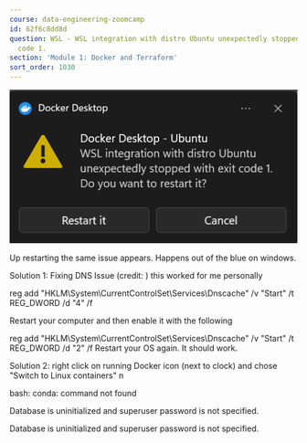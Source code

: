 ```yaml
---
course: data-engineering-zoomcamp
id: 62f6c8dd8d
question: WSL - WSL integration with distro Ubuntu unexpectedly stopped with exit
  code 1.
section: 'Module 1: Docker and Terraform'
sort_order: 1030
---
```


![Image](images/data-engineering-zoomcamp/image_bc654841.png)

Up restarting the same issue appears. Happens out of the blue on windows.

Solution 1: Fixing DNS Issue (credit: ) this worked for me personally

reg add "HKLM\System\CurrentControlSet\Services\Dnscache" /v "Start" /t REG_DWORD /d "4" /f

Restart your computer and then enable it with the following

reg add "HKLM\System\CurrentControlSet\Services\Dnscache" /v "Start" /t REG_DWORD /d "2" /f
Restart your OS again. It should work.

Solution 2: right click on running Docker icon (next to clock) and chose "Switch to Linux containers" n

bash: conda: command not found

Database is uninitialized and superuser password is not specified.

Database is uninitialized and superuser password is not specified.


